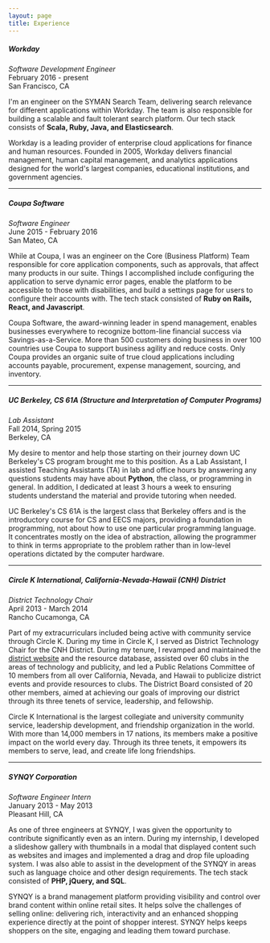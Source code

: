 ```yaml
---
layout: page
title: Experience
---
```


##### Workday
*Software Development Engineer*<br />
February 2016 - present<br />
San Francisco, CA

I'm an engineer on the SYMAN Search Team, delivering search relevance for different applications within Workday. The team is also responsible for building a scalable and fault tolerant search platform. Our tech stack consists of **Scala, Ruby, Java, and Elasticsearch**.

Workday is a leading provider of enterprise cloud applications for finance and human resources. Founded in 2005, Workday delivers financial management, human capital management, and analytics applications designed for the world's largest companies, educational institutions, and government agencies.

<hr>

##### Coupa Software
*Software Engineer*<br />
June 2015 - February 2016<br />
San Mateo, CA

While at Coupa, I was an engineer on the Core (Business Platform) Team responsible for core application components, such as approvals, that affect many products in our suite. Things I accomplished include configuring the application to serve dynamic error pages, enable the platform to be accessible to those with disabilities, and build a settings page for users to configure their accounts with. The tech stack consisted of **Ruby on Rails, React, and Javascript**.

Coupa Software, the award-winning leader in spend management, enables businesses everywhere to recognize bottom-line financial success via Savings-as-a-Service. More than 500 customers doing business in over 100 countries use Coupa to support business agility and reduce costs. Only Coupa provides an organic suite of true cloud applications including accounts payable, procurement, expense management, sourcing, and inventory.

<hr>

##### UC Berkeley, CS 61A (Structure and Interpretation of Computer Programs)
*Lab Assistant*<br />
Fall 2014, Spring 2015<br />
Berkeley, CA

My desire to mentor and help those starting on their journey down UC Berkeley's CS program brought me to this position. As a Lab Assistant, I assisted Teaching Assistants (TA) in lab and office hours by answering any questions students may have about **Python**, the class, or programming in general. In addition, I dedicated at least 3 hours a week to ensuring students understand the material and provide tutoring when needed.

UC Berkeley's CS 61A is the largest class that Berkeley offers and is the introductory course for CS and EECS majors, providing a foundation in programming, not about how to use one particular programming language. It concentrates mostly on the idea of abstraction, allowing the programmer to think in terms appropriate to the problem rather than in low-level operations dictated by the computer hardware.

<hr>

##### Circle K International, California-Nevada-Hawaii (CNH) District
*District Technology Chair*<br />
April 2013 - March 2014<br />
Rancho Cucamonga, CA

Part of my extracurriculars included being active with community service through Circle K. During my time in Circle K, I served as District Technology Chair for the CNH District. During my tenure, I revamped and maintained the [district website](www.cnhcirclek.org) and the resource database, assisted over 60 clubs in the areas of technology and publicity, and led a Public Relations Committee of 10 members from all over California, Nevada, and Hawaii to publicize district events and provide resources to clubs. The District Board consisted of 20 other members, aimed at achieving our goals of improving our district through its three tenets of service, leadership, and fellowship.

Circle K International is the largest collegiate and university community service, leadership development, and friendship organization in the world. With more than 14,000 members in 17 nations, its members make a positive impact on the world every day. Through its three tenets, it empowers its members to serve, lead, and create life long friendships.

<hr>

##### SYNQY Corporation
*Software Engineer Intern*<br />
January 2013 - May 2013<br />
Pleasant Hill, CA

As one of three engineers at SYNQY, I was given the opportunity to contribute significantly even as an intern. During my internship, I developed a slideshow gallery with thumbnails in a modal that displayed content such as websites and images and implemented a drag and drop file uploading system. I was also able to assist in the development of the SYNQY in areas such as language choice and other design requirements. The tech stack consisted of **PHP, jQuery, and SQL**.

SYNQY is a brand management platform providing visibility and control over brand content within online retail sites. It helps solve the challenges of selling online: delivering rich, interactivity and an enhanced shopping experience directly at the point of shopper interest. SYNQY helps keeps shoppers on the site, engaging and leading them toward purchase.
